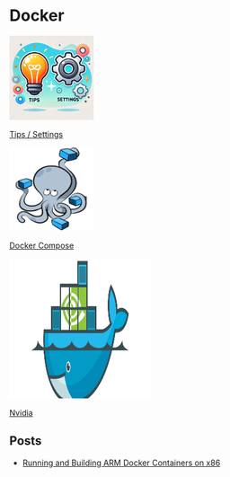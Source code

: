 # Docker

<div class="grid-container">
    <div class="grid-item">
        <a href="tips_settings">
        <img src="images/tips_and_settings.png" width="150" height="150">
        <p>Tips / Settings</p>
        </a>
    </div>
    <div class="grid-item">
    <a href="docker_compose">
        <img src="images/docker_compose.png" width="150" height="150">
        <p>Docker Compose</p>
        </a>
    </div>
    <div class="grid-item">
        <a href="docker_nvidia">
        <img src="images/docker_nvidia.png" width="250" height="250">
        <p>Nvidia</p>
        </a>
    </div>
    
</div>


## Posts 
- [Running and Building ARM Docker Containers on x86](docker_build_arm.md)